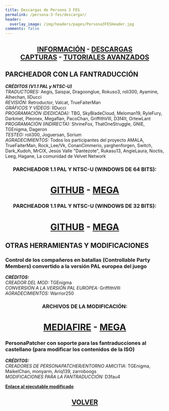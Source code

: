 ```yaml
---
title: Descargas de Persona 3 FES
permalink: /persona-3-fes/descargar/
header:
  overlay_image: /img/headers/pages/Persona3FESHeader.jpg
comments: false
---
```

<h2 style="text-align: center;"><strong><a href="/persona-3-fes/informacion/">INFORMACIÓN</a> - <a href="/persona-3-fes/descargar/">DESCARGAS</a><br>  
<a href="/persona-3-fes/capturas/">CAPTURAS</a> - <a href="/persona-3-fes/tutoriales/">TUTORIALES AVANZADOS</a><br></strong></h2>

## PARCHEADOR CON LA FANTRADUCCIÓN

_**CRÉDITOS (V1.1 PAL y NTSC-U)**_  
*TRADUCTORES:* Aegis, Saispai, Dragoonglue, Rokuso3, roli300, Ayamine, Alhechan, IlDucci  
*REVISIÓN:* Retroductor, Valcat, TrueFaiterMan  
*GRÁFICOS Y VÍDEOS:* IlDucci  
*PROGRAMACIÓN (DEDICADA):* TBG, SkyBladeCloud, Meloman19, RyleFury, Darkmet, Pleonex, Megaflan, PacoChan, GriffithVIII, D3f4lt, OrtewLant  
*PROGRAMACIÓN (INDIRECTA):* ShrineFox, ThatOneStruggle, GNIE, TGEnigma, Dageron  
*TESTEO:* roli300, Joguersan, Sorium  
*AGRADECIMIENTOS:* Todos los participantes del proyecto AMALA, TrueFaiterMan, Rock_Lee/Vk, ConanCimmerio, yarghenforgen, Switch, Dark_Kudoh, MrClX, Jesús Valle "Dantezote", Rukasu13, AngieLaura, Noctis, Leeg, Hagane, La comunidad de Velvet Network

<h3 style="text-align: center;">PARCHEADOR 1.1 PAL Y NTSC-U (WINDOWS DE 64 BITS):</h3>

<h1 style="text-align: center;"><strong><a href="https://github.com/TraduSquare/Parches/releases/download/P3FES/P3FES-TraduccionAlCastellano-Parcheador64bits.7z" target="_blank">GITHUB</a> - <a href="https://mega.nz/file/QEVSRDbB#3tQhBOC44U2z6InzS1lL6jLSekiNNnNtZGUyz9ZOIvI" target="_blank">MEGA</a></strong></h1>

<h3 style="text-align: center;">PARCHEADOR 1.1 PAL Y NTSC-U (WINDOWS DE 32 BITS):</h3>

<h1 style="text-align: center;"><strong><a href="https://github.com/TraduSquare/Parches/releases/download/P3FES/P3FES-TraduccionAlCastellano-Parcheador32bits.7z" target="_blank">GITHUB</a> - <a href="https://mega.nz/file/xdcTRRID#iPUavwsSJJgk0ZnEcbPI4Cn6wJBf9VVf3ApM4k9FIU4" target="_blank">MEGA</a></strong></h1>

## OTRAS HERRAMIENTAS Y MODIFICACIONES

### Control de los compañeros en batallas (Controllable Party Members) convertido a la versión PAL europea del juego

_**CRÉDITOS:**_  
*CREADOR DEL MOD:* TGEnigma  
*CONVERSIÓN A LA VERSIÓN PAL EUROPEA:* GriffithVIII  
*AGRADECIMIENTOS:* Warrior250  

<h3 style="text-align: center;">ARCHIVOS DE LA MODIFICACIÓN:</h3>

<h1 style="text-align: center;"><strong><a href="https://www.mediafire.com/file/2pcb1hjsfk5x3yn/P3FES_Controllable_Party_Members_Mod_for_the_PAL_version_1.0.7z/file" target="_blank">MEDIAFIRE</a> - <a href="https://mega.nz/file/UNsiSTYa#jD-kOmsnkj8CQdvdDJ_-lCA311TsLfJ5WYhCgwEk52o" target="_blank">MEGA</a></strong></h1>

### PersonaPatcher con soporte para las fantraducciones al castellano (para modificar los contenidos de la ISO)

_**CRÉDITOS:**_  
*CREADORES DE PERSONAPATCHER/ENTORNO AMICITIA:* TGEnigma, MaikelChan, monyarm, Ariq139, zarroboogs  
*MODIFICACIONES PARA LA FANTRADUCCIÓN:* D3fau4  

**[Enlace al ejecutable modificado](https://github.com/D3fau4/Amicitia/releases)**

<h2 style="text-align: center;"><a href="/persona-3-fes/"><strong>VOLVER</strong></a></h2>


